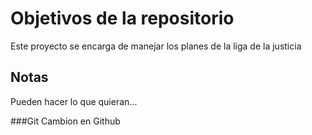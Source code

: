 # Objetivos de la repositorio

Este proyecto se encarga de manejar los planes de la liga de la justicia


## Notas
Pueden hacer lo que quieran...

###Git
Cambion en Github
